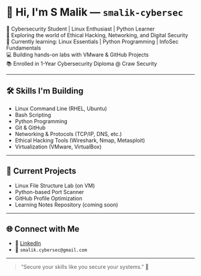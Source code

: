# 👋 Hi, I'm S Malik — `smalik-cybersec`

🎯 Cybersecurity Student | Linux Enthusiast | Python Learner  
🔐 Exploring the world of Ethical Hacking, Networking, and Digital Security  
🌱 Currently learning: Linux Essentials | Python Programming | InfoSec Fundamentals  
💻 Building hands-on labs with VMware & GitHub Projects  
📚 Enrolled in 1-Year Cybersecurity Diploma @ Craw Security

---

## 🛠 Skills I'm Building
- Linux Command Line (RHEL, Ubuntu)
- Bash Scripting
- Python Programming
- Git & GitHub
- Networking & Protocols (TCP/IP, DNS, etc.)
- Ethical Hacking Tools (Wireshark, Nmap, Metasploit)
- Virtualization (VMware, VirtualBox)

---

## 📌 Current Projects
- Linux File Structure Lab (on VM)
- Python-based Port Scanner
- GitHub Profile Optimization
- Learning Notes Repository (coming soon)

---

## 🌐 Connect with Me
- 💼 [LinkedIn](https://www.linkedin.com/in/smalik-cybersec/)
- 📧 `smalik.cybersec@gmail.com`

---

> “Secure your skills like you secure your systems.” 🚀
